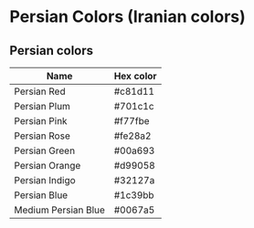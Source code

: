 # Persian Colors (Iranian colors)

## Persian colors

|          Name         | Hex color |
| --------------------- | --------- |
| Persian Red           | #c81d11 |
| Persian Plum          | #701c1c |
| Persian Pink          | #f77fbe |
| Persian Rose          | #fe28a2 |
| Persian Green         | #00a693 |
| Persian Orange        | #d99058 |
| Persian Indigo        | #32127a |
| Persian Blue          | #1c39bb |
| Medium Persian Blue   | #0067a5 |
